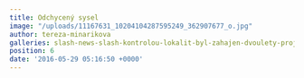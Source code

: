 ```yaml
---
title: Odchycený sysel
image: "/uploads/11167631_10204104287595249_362907677_o.jpg"
author: tereza-minarikova
galleries: slash-news-slash-kontrolou-lokalit-byl-zahajen-dvoulety-projekt
position: 6
date: '2016-05-29 05:16:50 +0000'
---
```

